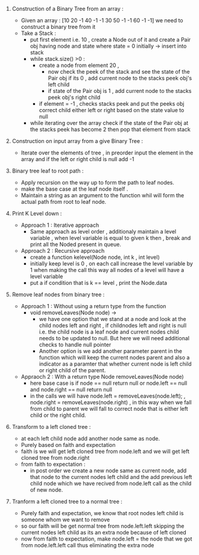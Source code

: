 1. Construction of a Binary Tree from an array :
    - Given an array : [10 20 -1 40 -1 -1 30 50 -1 -1 60 -1 -1] we need to construct a binary tree from it
    - Take a Stack : 
      - put first element i.e. 10 , create a Node out of it and create a Pair obj having node and state where state = 0 initially -> insert into stack
      - while stack.size() >0 : 
        - create a node from element 20 , 
          - now check the peek of the stack and see the state of the Pair obj if its 0 , add current node to the stacks peek obj's left child    
          - if state of the Pair obj is 1 , add current node to the stacks peek obj's right child
        - if element = -1 , checks stacks peek and put the peeks obj correct child either left or right based on the state value to null
      - while iterating over the array check if the state of the Pair obj at the stacks peek has become 2 then pop that element from stack

2. Construction on input array from a give Binary Tree : 
    -  Iterate over the elements of tree , in preorder input the element in the array and if the left or right child is null add -1 

3. Binary tree leaf to root path : 
    - Apply recursion on the way up to form the path to leaf nodes.
    - make the base case at the leaf node itself .
    - Maintain a string as an argument to the function whil will form the actual path from root to leaf node. 

4. Print K Level down : 
    - Approach 1 : Iterative approach 
        - Same approach as level order , additionaly maintain a level variable , when level variable is equal to given k then , break and print all the Noded present in queue.
    - Approach 2 : Recursive approach 
        - create a function kelevel(Node node, int k , int level)
        - initially keep level is 0 , on each call increase the level variable by 1 when making the call this way all nodes of a level will have a level variable
        - put a if condition that is k == level , print the Node.data
             
5. Remove leaf nodes from binary tree :
    - Approach 1 : Without using a return type from the function
        - void removeLeaves(Node node) -> 
            - we have one option that we stand at a node and look at the child nodes left and right , if childnodes left and right is null i.e. the child node is a leaf node and current nodes child needs to be updated to null. But here we will need additional checks to handle null pointer
            - Another option is we add another parameter parent in the function which will keep the current nodes parent and also a indicator as a paramter that whether current node is left child or right child of the parent.
     - Appraoch 2 : With a return type Node removeLeaves(Node node)
        - here base case is if node == null return null or node.left == null and node.right == null return null
        - in the calls we will have node.left = removeLeaves(node.left); , node.right = removeLeaves(node.right) , in this way when we fall from child to parent we will fall to correct node that is either left child or the right child. 

6. Transform to a left cloned tree :
    - at each left child node add another node same as node.
    - Purely based on faith and expectation
    - faith is we will get left cloned tree from node.left and we will get left cloned tree from node.right
    - from faith to expectation :
        - in post order we create a new node same as current node, add that node to the current nodes left child and the add previous left child node which we have recived from node.left call as the child of new node.
   
7. Tranform a left cloned tree to a normal tree :
    - Purely faith and expectation, we know that root nodes left child is someone whom we want to remove
    - so our faith will be get normal tree from node.left.left skipping the current nodes left child as its an extra node because of left cloned
    - now from faith to expectation, make node.left = the node that we got from node.left.left call thus eliminating the extra node

